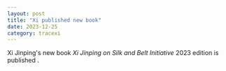 ```yaml
---
layout: post
title: "Xi published new book"
date: 2023-12-25
category: tracexi
---
```


Xi Jinping's new book *Xi Jinping on Silk and Belt Initiative* 2023 edition is published .

